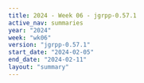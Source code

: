 ```yaml
---
title: 2024 - Week 06 - jgrpp-0.57.1
active_nav: summaries
year: "2024"
week: "wk06"
version: "jgrpp-0.57.1"
start_date: "2024-02-05"
end_date: "2024-02-11"
layout: "summary"
---
```


